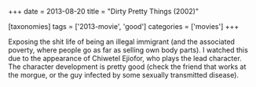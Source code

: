 +++
date = 2013-08-20
title = "Dirty Pretty Things (2002)"

[taxonomies]
tags = ['2013-movie', 'good']
categories = ['movies']
+++

Exposing the shit life of being an illegal immigrant (and the associated
poverty, where people go as far as selling own body parts). I watched
this due to the appearance of Chiwetel Ejiofor, who plays the lead
character. The character development is pretty good (check the friend
that works at the morgue, or the guy infected by some sexually
transmitted disease).
